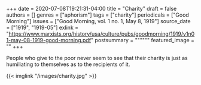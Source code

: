 +++
date = 2020-07-08T19:21:31-04:00
title = "Charity"
draft = false
authors = []
genres = ["aphorism"]
tags = ["charity"]
periodicals = ["Good Morning"]
issues = ["Good Morning, vol. 1 no. 1, May 8, 1919"]
source_date = ["1919", "1919-05"]
exlink = "https://www.marxists.org/history/usa/culture/pubs/goodmorning/1919/v1n01-may-08-1919-good-morning.pdf"
postsummary = """"""
featured_image = ""
+++

People who give to the poor never seem to see that their charity is just as humiliating to themselves as to the recipients of it.

{{< imglink "/images/charity.jpg" >}}
